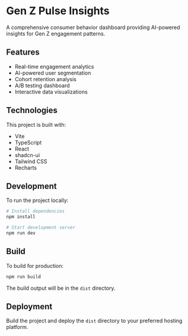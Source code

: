 
# Gen Z Pulse Insights

A comprehensive consumer behavior dashboard providing AI-powered insights for Gen Z engagement patterns.

## Features

- Real-time engagement analytics
- AI-powered user segmentation
- Cohort retention analysis
- A/B testing dashboard
- Interactive data visualizations

## Technologies

This project is built with:

- Vite
- TypeScript
- React
- shadcn-ui
- Tailwind CSS
- Recharts

## Development

To run the project locally:

```sh
# Install dependencies
npm install

# Start development server
npm run dev
```

## Build

To build for production:

```sh
npm run build
```

The build output will be in the `dist` directory.

## Deployment

Build the project and deploy the `dist` directory to your preferred hosting platform.
